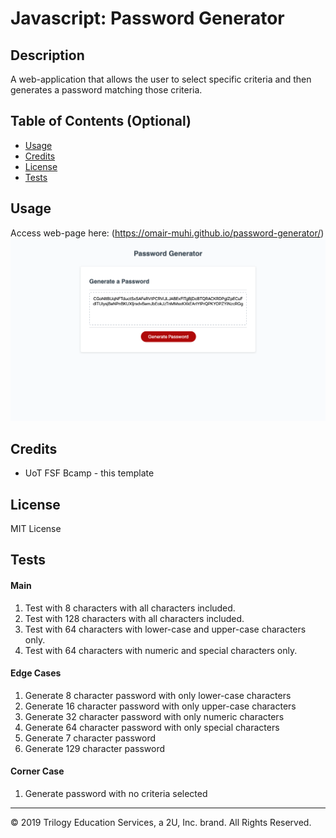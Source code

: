 # Javascript: Password Generator

## Description 
A web-application that allows the user to select specific criteria and then generates a password matching those criteria.

## Table of Contents (Optional)

* [Usage](#usage)
* [Credits](#credits)
* [License](#license)
* [Tests](#tests)

## Usage 

Access web-page here: (https://omair-muhi.github.io/password-generator/)
![Password-generator main screen!](images/password-generator-screenshot.png)

## Credits
* UoT FSF Bcamp - this template

## License

MIT License

## Tests
#### Main
1. Test with 8 characters with all characters included.
2. Test with 128 characters with all characters included.
3. Test with 64 characters with lower-case and upper-case characters only.
4. Test with 64 characters with numeric and special characters only.
#### Edge Cases
1. Generate 8 character password with only lower-case characters
2. Generate 16 character password with only upper-case characters
3. Generate 32 character password with only numeric characters
4. Generate 64 character password with only special characters
5. Generate 7 character password
6. Generate 129 character password
#### Corner Case
1. Generate password with no criteria selected 
---
© 2019 Trilogy Education Services, a 2U, Inc. brand. All Rights Reserved.
